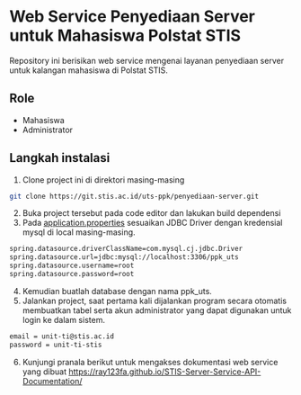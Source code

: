 # Web Service Penyediaan Server untuk Mahasiswa Polstat STIS

Repository ini berisikan web service mengenai layanan penyediaan server untuk kalangan mahasiswa di Polstat STIS.

## Role
-   Mahasiswa
-   Administrator

## Langkah instalasi
1. Clone project ini di direktori masing-masing
```bash
git clone https://git.stis.ac.id/uts-ppk/penyediaan-server.git
```

2. Buka project tersebut pada code editor dan lakukan build dependensi
3. Pada [application.properties](./src/main/resources/application.properties) sesuaikan JDBC Driver dengan kredensial mysql di local masing-masing.
```bash
spring.datasource.driverClassName=com.mysql.cj.jdbc.Driver
spring.datasource.url=jdbc:mysql://localhost:3306/ppk_uts
spring.datasource.username=root
spring.datasource.password=root
```

4. Kemudian buatlah database dengan nama ppk_uts.
5. Jalankan project, saat pertama kali dijalankan program secara otomatis membuatkan tabel serta akun administrator yang dapat digunakan untuk login ke dalam sistem.
```bash
email = unit-ti@stis.ac.id
password = unit-ti-stis
```

6. Kunjungi pranala berikut untuk mengakses dokumentasi web service yang dibuat https://ray123fa.github.io/STIS-Server-Service-API-Documentation/